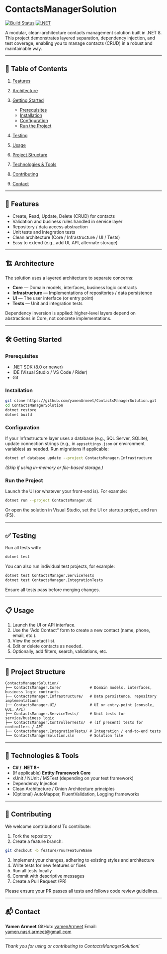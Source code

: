 # ContactsManagerSolution

[![Build Status](https://img.shields.io/github/actions/workflow/status/yamenArmeet/ContactsManagerSolution/dotnet.yml?branch=main)](https://github.com/yamenArmeet/ContactsManagerSolution/actions)
[![.NET](https://img.shields.io/badge/.NET-8%2B-blue)](https://dotnet.microsoft.com)

A modular, clean-architecture contacts management solution built in .NET 8. This project demonstrates layered separation, dependency injection, and test coverage, enabling you to manage contacts (CRUD) in a robust and maintainable way.

---

## 📌 Table of Contents

1. [Features](#features)
2. [Architecture](#architecture)
3. [Getting Started](#getting-started)

   * [Prerequisites](#prerequisites)
   * [Installation](#installation)
   * [Configuration](#configuration)
   * [Run the Project](#run-the-project)
4. [Testing](#testing)
5. [Usage](#usage)
6. [Project Structure](#project-structure)
7. [Technologies & Tools](#technologies--tools)
8. [Contributing](#contributing)
9. [Contact](#contact)

---

## 🚀 Features

* Create, Read, Update, Delete (CRUD) for contacts
* Validation and business rules handled in service layer
* Repository / data access abstraction
* Unit tests and integration tests
* Clean architecture (Core / Infrastructure / UI / Tests)
* Easy to extend (e.g., add UI, API, alternate storage)

---

## 🏗 Architecture

The solution uses a layered architecture to separate concerns:

* **Core** — Domain models, interfaces, business logic contracts
* **Infrastructure** — Implementations of repositories / data persistence
* **UI** — The user interface (or entry point)
* **Tests** — Unit and integration tests

Dependency inversion is applied: higher-level layers depend on abstractions in Core, not concrete implementations.

---

## 🛠 Getting Started

### Prerequisites

* .NET SDK (8.0 or newer)
* IDE (Visual Studio / VS Code / Rider)
* Git

### Installation

```bash
git clone https://github.com/yamenArmeet/ContactsManagerSolution.git
cd ContactsManagerSolution
dotnet restore
dotnet build
```

### Configuration

If your Infrastructure layer uses a database (e.g., SQL Server, SQLite), update connection strings (e.g., in `appsettings.json` or environment variables) as needed. Run migrations if applicable:

```bash
dotnet ef database update --project ContactsManager.Infrastructure
```

*(Skip if using in-memory or file-based storage.)*

### Run the Project

Launch the UI (or whatever your front-end is). For example:

```bash
dotnet run --project ContactsManager.UI
```

Or open the solution in Visual Studio, set the UI or startup project, and run (F5).

---

## ✅ Testing

Run all tests with:

```bash
dotnet test
```

You can also run individual test projects, for example:

```bash
dotnet test ContactsManager.ServiceTests
dotnet test ContactsManager.IntegrationTests
```

Ensure all tests pass before merging changes.

---

## 📋 Usage

1. Launch the UI or API interface.
2. Use the “Add Contact” form to create a new contact (name, phone, email, etc.).
3. View the contact list.
4. Edit or delete contacts as needed.
5. Optionally, add filters, search, validations, etc.

---

## 💾 Project Structure

```
ContactsManagerSolution/
├── ContactsManager.Core/             # Domain models, interfaces, business logic contracts
├── ContactsManager.Infrastructure/   # Data persistence, repository implementations
├── ContactsManager.UI/               # UI or entry-point (console, GUI, API)
├── ContactsManager.ServiceTests/     # Unit tests for service/business logic
├── ContactsManager.ControllerTests/  # (If present) tests for controllers / API
├── ContactsManager.IntegrationTests/ # Integration / end-to-end tests
└── ContactsManagerSolution.sln       # Solution file
```

---

## 🧰 Technologies & Tools

* **C# / .NET 8+**
* (If applicable) **Entity Framework Core**
* xUnit / NUnit / MSTest (depending on your test framework)
* Dependency Injection
* Clean Architecture / Onion Architecture principles
* (Optional) AutoMapper, FluentValidation, Logging frameworks

---

## 🤝 Contributing

We welcome contributions! To contribute:

1. Fork the repository
2. Create a feature branch:

```bash
git checkout -b feature/YourFeatureName
```

3. Implement your changes, adhering to existing styles and architecture
4. Write tests for new features or fixes
5. Run all tests locally
6. Commit with descriptive messages
7. Create a Pull Request (PR)

Please ensure your PR passes all tests and follows code review guidelines.

---

## 📬 Contact

**Yamen Armeet**
GitHub: [yamenArmeet](https://github.com/yamenArmeet)
Email: [yamen.nasri.armeet@gmail.com](mailto:yamen.nasri.armeet@gmail.com)

---

*Thank you for using or contributing to ContactsManagerSolution!*
